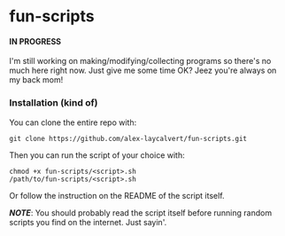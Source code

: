 # fun-scripts

#### IN PROGRESS

I'm still working on making/modifying/collecting programs so there's no much here right now. Just give me some time OK? Jeez you're always on my back mom!

### Installation (kind of)

You can clone the entire repo with:

```
git clone https://github.com/alex-laycalvert/fun-scripts.git
```

Then you can run the script of your choice with:

```
chmod +x fun-scripts/<script>.sh
/path/to/fun-scripts/<script>.sh
```

Or follow the instruction on the README of the script itself.

**_NOTE_**: You should probably read the script itself before running random scripts you find on the internet. Just sayin'.
